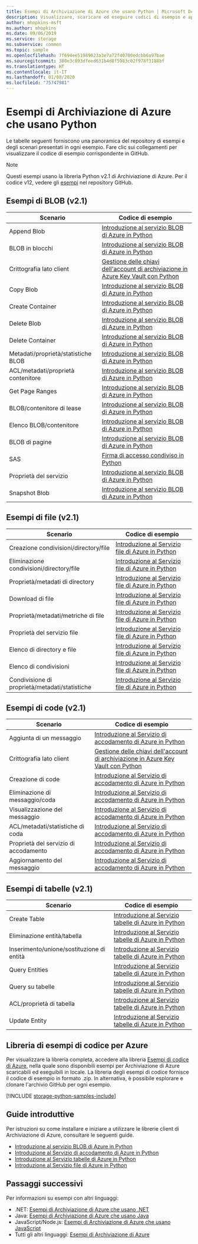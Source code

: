 ```yaml
---
title: Esempi di Archiviazione di Azure che usano Python | Microsoft Docs
description: Visualizzare, scaricare ed eseguire codici di esempio e applicazioni per l'Archiviazione di Azure. Individuare esempi introduttivi per BLOB, code, tabelle e file usando le librerie client di archiviazione Python.
author: mhopkins-msft
ms.author: mhopkins
ms.date: 09/06/2019
ms.service: storage
ms.subservice: common
ms.topic: sample
ms.openlocfilehash: 7f694ee51989023a3e7a72f40700edcbb6a97bae
ms.sourcegitcommit: 380e3c893dfeed631b4d8f5983c02f978f3188bf
ms.translationtype: HT
ms.contentlocale: it-IT
ms.lasthandoff: 01/08/2020
ms.locfileid: "75747981"
---
```

# <a name="azure-storage-samples-using-python"></a>Esempi di Archiviazione di Azure che usano Python

Le tabelle seguenti forniscono una panoramica del repository di esempi e degli scenari presentati in ogni esempio. Fare clic sui collegamenti per visualizzare il codice di esempio corrispondente in GitHub.

> [!NOTE]
> Questi esempi usano la libreria Python v2.1 di Archiviazione di Azure. Per il codice v12, vedere gli [esempi](https://github.com/Azure/azure-sdk-for-python/tree/master/sdk/storage/azure-storage-blob/samples) nel repository GitHub.

## <a name="blob-samples-v21"></a>Esempi di BLOB (v2.1)

| **Scenario** | **Codice di esempio** |
|--------------|-----------------|
| Append Blob | [Introduzione al servizio BLOB di Azure in Python](https://github.com/Azure-Samples/storage-blob-python-getting-started/blob/master/blob_basic_samples.py#L166) |
| BLOB in blocchi | [Introduzione al servizio BLOB di Azure in Python](https://github.com/Azure-Samples/storage-blob-python-getting-started/blob/master/blob_basic_samples.py#L77) |
| Crittografia lato client | [Gestione delle chiavi dell'account di archiviazione in Azure Key Vault con Python](https://github.com/Azure-Samples/key-vault-python-storage-accounts) |
| Copy Blob | [Introduzione al servizio BLOB di Azure in Python](https://github.com/Azure-Samples/storage-blob-python-getting-started/blob/master/blob_advanced_samples.py#L102) |
| Create Container | [Introduzione al servizio BLOB di Azure in Python](https://github.com/Azure-Samples/storage-blob-python-getting-started/blob/master/blob_basic_samples.py#L91) |
| Delete Blob | [Introduzione al servizio BLOB di Azure in Python](https://github.com/Azure-Samples/storage-blob-python-getting-started/blob/master/blob_basic_samples.py#L114) |
| Delete Container | [Introduzione al servizio BLOB di Azure in Python](https://github.com/Azure-Samples/storage-blob-python-getting-started/blob/master/blob_basic_samples.py#L118) |
| Metadati/proprietà/statistiche BLOB | [Introduzione al servizio BLOB di Azure in Python](https://github.com/Azure-Samples/storage-blob-python-getting-started/blob/master/blob_advanced_samples.py#L298) |
| ACL/metadati/proprietà contenitore | [Introduzione al servizio BLOB di Azure in Python](https://github.com/Azure-Samples/storage-blob-python-getting-started/blob/master/blob_advanced_samples.py#L268) |
| Get Page Ranges | [Introduzione al servizio BLOB di Azure in Python](https://github.com/Azure-Samples/storage-blob-python-getting-started/blob/master/blob_basic_samples.py#L151) |
| BLOB/contenitore di lease | [Introduzione al servizio BLOB di Azure in Python](https://github.com/Azure-Samples/storage-blob-python-getting-started/blob/master/blob_advanced_samples.py#L377) |
| Elenco BLOB/contenitore | [Introduzione al servizio BLOB di Azure in Python](https://github.com/Azure-Samples/storage-blob-python-getting-started/blob/master/blob_basic_samples.py#L103) |
| BLOB di pagine | [Introduzione al servizio BLOB di Azure in Python](https://github.com/Azure-Samples/storage-blob-python-getting-started/blob/master/blob_basic_samples.py#L124) |
| SAS | [Firma di accesso condiviso in Python](https://github.com/Azure-Samples/storage-blob-python-getting-started/blob/master/blob_advanced_samples.py#L145) |
| Proprietà del servizio | [Introduzione al servizio BLOB di Azure in Python](https://github.com/Azure-Samples/storage-blob-python-getting-started/blob/master/blob_advanced_samples.py#L540) |
| Snapshot Blob | [Introduzione al servizio BLOB di Azure in Python](https://github.com/Azure-Samples/storage-blob-python-getting-started/blob/master/blob_basic_samples.py#L214) |

## <a name="file-samples-v21"></a>Esempi di file (v2.1)

| **Scenario** | **Codice di esempio** |
|--------------|-----------------|
| Creazione condivisioni/directory/file | [Introduzione al Servizio file di Azure in Python](https://github.com/Azure-Samples/storage-file-python-getting-started/blob/master/file_basic_samples.py#L71) |
| Eliminazione condivisioni/directory/file | [Introduzione al Servizio file di Azure in Python](https://github.com/Azure-Samples/storage-file-python-getting-started/blob/master/file_basic_samples.py#L170) |
| Proprietà/metadati di directory | [Introduzione al Servizio file di Azure in Python](https://github.com/Azure-Samples/storage-file-python-getting-started/blob/master/file_advanced_samples.py#L175) |
| Download di file | [Introduzione al Servizio file di Azure in Python](https://github.com/Azure-Samples/storage-file-python-getting-started/blob/master/file_basic_samples.py#L138) |
| Proprietà/metadati/metriche di file | [Introduzione al Servizio file di Azure in Python](https://github.com/Azure-Samples/storage-file-python-getting-started/blob/master/file_advanced_samples.py#L193) |
| Proprietà del servizio file | [Introduzione al Servizio file di Azure in Python](https://github.com/Azure-Samples/storage-file-python-getting-started/blob/master/file_advanced_samples.py#L125) |
| Elenco di directory e file | [Introduzione al Servizio file di Azure in Python](https://github.com/Azure-Samples/storage-file-python-getting-started/blob/master/file_basic_samples.py#L153) |
| Elenco di condivisioni | [Introduzione al Servizio file di Azure in Python](https://github.com/Azure-Samples/storage-file-python-getting-started/blob/master/file_advanced_samples.py#L82) |
| Condivisione di proprietà/metadati/statistiche | [Introduzione al Servizio file di Azure in Python](https://github.com/Azure-Samples/storage-file-python-getting-started/blob/master/file_advanced_samples.py#L144) |

## <a name="queue-samples-v21"></a>Esempi di code (v2.1)

| **Scenario** | **Codice di esempio** |
|--------------|-----------------|
| Aggiunta di un messaggio | [Introduzione al Servizio di accodamento di Azure in Python](https://github.com/Azure-Samples/storage-queue-python-getting-started/blob/master/queue_basic_samples.py#L94) |
| Crittografia lato client | [Gestione delle chiavi dell'account di archiviazione in Azure Key Vault con Python](https://github.com/Azure-Samples/key-vault-python-storage-accounts) |
| Creazione di code | [Introduzione al Servizio di accodamento di Azure in Python](https://github.com/Azure-Samples/storage-queue-python-getting-started/blob/master/queue_basic_samples.py#L75) |
| Eliminazione di messaggio/coda | [Introduzione al Servizio di accodamento di Azure in Python](https://github.com/Azure-Samples/storage-queue-python-getting-started/blob/master/queue_basic_samples.py#L144) |
| Visualizzazione del messaggio | [Introduzione al Servizio di accodamento di Azure in Python](https://github.com/Azure-Samples/storage-queue-python-getting-started/blob/master/queue_basic_samples.py#L110) |
| ACL/metadati/statistiche di coda | [Introduzione al Servizio di accodamento di Azure in Python](https://github.com/Azure-Samples/storage-queue-python-getting-started/blob/master/queue_advanced_samples.py#L148) |
| Proprietà del servizio di accodamento | [Introduzione al Servizio di accodamento di Azure in Python](https://github.com/Azure-Samples/storage-queue-python-getting-started/blob/master/queue_advanced_samples.py#L128) |
| Aggiornamento del messaggio | [Introduzione al Servizio di accodamento di Azure in Python](https://github.com/Azure-Samples/storage-queue-python-getting-started/blob/master/queue_basic_samples.py#L120) |

## <a name="table-samples-v21"></a>Esempi di tabelle (v2.1)

| **Scenario** | **Codice di esempio** |
|--------------|-----------------|
| Create Table | [Introduzione al Servizio tabelle di Azure in Python](https://github.com/Azure-Samples/storage-table-python-getting-started/blob/master/table_basic_samples.py#L46) |
| Eliminazione entità/tabella | [Introduzione al Servizio tabelle di Azure in Python](https://github.com/Azure-Samples/storage-table-python-getting-started/blob/master/table_basic_samples.py#L79) |
| Inserimento/unione/sostituzione di entità | [Introduzione al Servizio tabelle di Azure in Python](https://github.com/Azure-Samples/storage-table-python-getting-started/blob/master/table_basic_samples.py#L57) |
| Query Entities | [Introduzione al Servizio tabelle di Azure in Python](https://github.com/Azure-Samples/storage-table-python-getting-started/blob/master/table_basic_samples.py#L62) |
| Query su tabelle | [Introduzione al Servizio tabelle di Azure in Python](https://github.com/Azure-Samples/storage-table-python-getting-started/blob/master/table_basic_samples.py) |
| ACL/proprietà di tabella | [Introduzione al Servizio tabelle di Azure in Python](https://github.com/Azure-Samples/storage-table-python-getting-started/blob/master/table_advanced_samples.py#L138) |
| Update Entity | [Introduzione al Servizio tabelle di Azure in Python](https://github.com/Azure-Samples/storage-table-python-getting-started/blob/master/table_basic_samples.py#L68) |

## <a name="azure-code-samples-library"></a>Libreria di esempi di codice per Azure

Per visualizzare la libreria completa, accedere alla libreria [Esempi di codice di Azure](https://azure.microsoft.com/resources/samples/?service=storage), nella quale sono disponibili esempi per Archiviazione di Azure scaricabili ed eseguibili in locale. La libreria degli esempi di codice fornisce il codice di esempio in formato .zip. In alternativa, è possibile esplorare e clonare l'archivio GitHub per ogni esempio.

[!INCLUDE [storage-python-samples-include](../../../includes/storage-python-samples-include.md)]

## <a name="getting-started-guides"></a>Guide introduttive

Per istruzioni su come installare e iniziare a utilizzare le librerie client di Archiviazione di Azure, consultare le seguenti guide.

* [Introduzione al servizio BLOB di Azure in Python](../blobs/storage-quickstart-blobs-python.md)
* [Introduzione al Servizio di accodamento di Azure in Python](../queues/storage-python-how-to-use-queue-storage.md)
* [Introduzione al Servizio tabelle di Azure in Python](../../cosmos-db/table-storage-how-to-use-python.md)
* [Introduzione al Servizio file di Azure in Python](../files/storage-python-how-to-use-file-storage.md)

## <a name="next-steps"></a>Passaggi successivi

Per informazioni su esempi con altri linguaggi:

* .NET: [Esempi di Archiviazione di Azure che usano .NET](storage-samples-dotnet.md)
* Java: [Esempi di Archiviazione di Azure che usano Java](storage-samples-java.md)
* JavaScript/Node.js: [Esempi di Archiviazione di Azure che usano JavaScript](storage-samples-javascript.md)
* Tutti gli altri linguaggi: [Esempi di Archiviazione di Azure](storage-samples.md)
